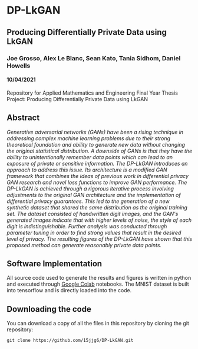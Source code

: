 # DP-LkGAN
## Producing Differentially Private Data using LkGAN

### Joe Grosso, Alex Le Blanc, Sean Kato, Tania Sidhom, Daniel Howells
#### 10/04/2021
Repository for Applied Mathematics and Engineering Final Year Thesis Project: Producing Differentially Private Data using LkGAN

## Abstract
_Generative adversarial networks (GANs) have been a rising technique in addressing complex machine learning problems due to their strong theoretical foundation and ability to generate new data without changing the original statistical distribution. A downside of GANs is that they have the ability to unintentionally remember data points which can lead to an exposure of private or sensitive information. The  DP-LkGAN introduces an approach to address this issue. Its architecture is a modified GAN framework that combines the ideas of previous work in differential privacy GAN research and novel loss functions to improve GAN performance. The DP-LkGAN is achieved through a rigorous iterative process involving adjustments to the original GAN architecture and the implementation of differential privacy guarantees. This led to the generation of a new synthetic dataset that shared the same distribution as the original training set. The dataset consisted of handwritten digit images, and the GAN's generated images indicate that with higher levels of noise, the style of each digit is indistinguishable. Further analysis was conducted through parameter tuning in order to find strong values that result in the desired level of privacy. The resulting figures of the DP-LkGAN have shown that this proposed method can generate reasonably private data points._
## Software Implementation
All source code used to generate the results and figures is written in python and executed through [Google Colab](https://colab.research.google.com/) notebooks. The MNIST dataset is built into tensorflow and is directly loaded into the code. 
## Downloading the code 
You can download a copy of all the files in this repository by cloning the git repository:
```
git clone https://github.com/15jjg6/DP-LkGAN.git
```
